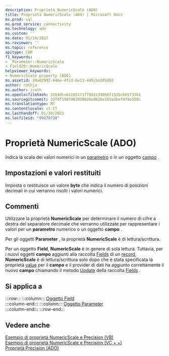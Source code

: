 ```yaml
---
description: Proprietà NumericScale (ADO)
title: Proprietà NumericScale (ADO) | Microsoft Docs
ms.prod: sql
ms.prod_service: connectivity
ms.technology: ado
ms.custom: ''
ms.date: 01/19/2017
ms.reviewer: ''
ms.topic: reference
apitype: COM
f1_keywords:
- _Parameter::NumericScale
- Field20::NumericScale
helpviewer_keywords:
- NumericScale property [ADO]
ms.assetid: 29a02992-64be-4fcd-be13-445cba205893
author: rothja
ms.author: jroth
ms.openlocfilehash: 3164dcc61165171ff0d1c33956f152bcb65f33b1
ms.sourcegitcommit: 33f0f190f962059826e002be165a2bef4f9e350c
ms.translationtype: MT
ms.contentlocale: it-IT
ms.lasthandoff: 01/30/2021
ms.locfileid: "99170738"
---
```

# <a name="numericscale-property-ado"></a>Proprietà NumericScale (ADO)
Indica la scala dei valori numerici in un [parametro](./parameter-object.md) o in un oggetto [campo](./field-object.md) .  
  
## <a name="settings-and-return-values"></a>Impostazioni e valori restituiti  
 Imposta o restituisce un valore **byte** che indica il numero di posizioni decimali in cui verranno risolti i valori numerici.  
  
## <a name="remarks"></a>Commenti  
 Utilizzare la proprietà **NumericScale** per determinare il numero di cifre a destra del separatore decimale che verranno utilizzate per rappresentare i valori per un **parametro** numerico o un oggetto **campo** .  
  
 Per gli oggetti **Parameter** , la proprietà **NumericScale** è di lettura/scrittura.  
  
 Per un oggetto **Field**, **NumericScale** è in genere di sola lettura. Tuttavia, per i nuovi oggetti **campo** aggiunti alla raccolta [Fields](./fields-collection-ado.md) di un [record](./record-object-ado.md), **NumericScale** è di lettura/scrittura solo dopo che è stata specificata la proprietà [value](./value-property-ado.md) per il **campo** e il provider di dati ha aggiunto correttamente il nuovo **campo** chiamando il metodo [Update](./update-method.md) della raccolta [Fields](./fields-collection-ado.md) .  
  
## <a name="applies-to"></a>Si applica a  

:::row:::
    :::column:::
        [Oggetto Field](./field-object.md)  
    :::column-end:::
    :::column:::
        [Oggetto Parameter](./parameter-object.md)  
    :::column-end:::
:::row-end:::

## <a name="see-also"></a>Vedere anche  
 [Esempio di proprietà NumericScale e Precision (VB)](./numericscale-and-precision-properties-example-vb.md)   
 [Esempio di proprietà NumericScale e Precision (VC + +)](./numericscale-and-precision-properties-example-vc.md)   
 [Proprietà Precision (ADO)](./precision-property-ado.md)